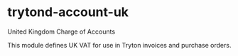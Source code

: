 # trytond-account-uk
United Kingdom Charge of Accounts

This module defines UK VAT for use in Tryton invoices and purchase orders.
